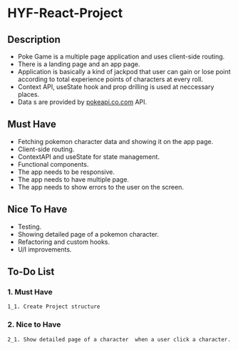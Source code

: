# HYF-React-Project

## Description

- Poke Game is a multiple page application and uses client-side routing.
- There is a landing page and an app page.
- Application is basically a kind of jackpod that user can gain or lose point according to total experience points of characters at every roll.
- Context API, useState hook and prop drilling is used at neccessary places.
- Data s are provided by [pokeapi.co.com](https://pokeapi.co/docs/v2#pokemon) API.

## Must Have

- Fetching pokemon character data and showing it on the app page.
- Client-side routing.
- ContextAPI and useState for state management.
- Functional components.
- The app needs to be responsive.
- The app needs to have multiple page.
- The app needs to show errors to the user on the screen.

## Nice To Have

- Testing.
- Showing detailed page of a pokemon character.
- Refactoring and custom hooks.
- U/I improvements.

## To-Do List

### 1. Must Have

    1_1. Create Project structure 

### 2. Nice to Have

    2_1. Show detailed page of a character  when a user click a character.
